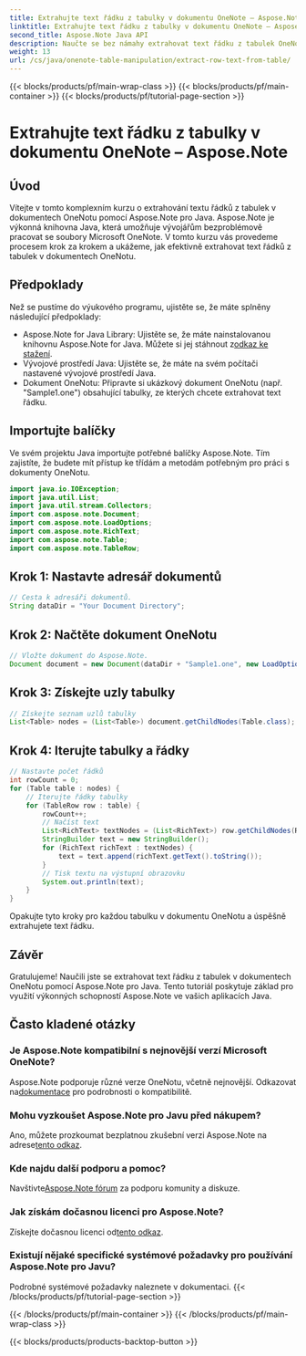 ```yaml
---
title: Extrahujte text řádku z tabulky v dokumentu OneNote – Aspose.Note
linktitle: Extrahujte text řádku z tabulky v dokumentu OneNote – Aspose.Note
second_title: Aspose.Note Java API
description: Naučte se bez námahy extrahovat text řádku z tabulek OneNotu s Aspose.Note pro Java. Postupujte podle našeho podrobného průvodce pro bezproblémovou integraci.
weight: 13
url: /cs/java/onenote-table-manipulation/extract-row-text-from-table/
---
```


{{< blocks/products/pf/main-wrap-class >}}
{{< blocks/products/pf/main-container >}}
{{< blocks/products/pf/tutorial-page-section >}}

# Extrahujte text řádku z tabulky v dokumentu OneNote – Aspose.Note

## Úvod
Vítejte v tomto komplexním kurzu o extrahování textu řádků z tabulek v dokumentech OneNotu pomocí Aspose.Note pro Java. Aspose.Note je výkonná knihovna Java, která umožňuje vývojářům bezproblémově pracovat se soubory Microsoft OneNote. V tomto kurzu vás provedeme procesem krok za krokem a ukážeme, jak efektivně extrahovat text řádků z tabulek v dokumentech OneNotu.
## Předpoklady
Než se pustíme do výukového programu, ujistěte se, že máte splněny následující předpoklady:
-  Aspose.Note for Java Library: Ujistěte se, že máte nainstalovanou knihovnu Aspose.Note for Java. Můžete si jej stáhnout z[odkaz ke stažení](https://releases.aspose.com/note/java/).
- Vývojové prostředí Java: Ujistěte se, že máte na svém počítači nastavené vývojové prostředí Java.
- Dokument OneNotu: Připravte si ukázkový dokument OneNotu (např. "Sample1.one") obsahující tabulky, ze kterých chcete extrahovat text řádku.
## Importujte balíčky
Ve svém projektu Java importujte potřebné balíčky Aspose.Note. Tím zajistíte, že budete mít přístup ke třídám a metodám potřebným pro práci s dokumenty OneNotu.
```java
import java.io.IOException;
import java.util.List;
import java.util.stream.Collectors;
import com.aspose.note.Document;
import com.aspose.note.LoadOptions;
import com.aspose.note.RichText;
import com.aspose.note.Table;
import com.aspose.note.TableRow;
```
## Krok 1: Nastavte adresář dokumentů
```java
// Cesta k adresáři dokumentů.
String dataDir = "Your Document Directory";
```
## Krok 2: Načtěte dokument OneNotu
```java
// Vložte dokument do Aspose.Note.
Document document = new Document(dataDir + "Sample1.one", new LoadOptions());
```
## Krok 3: Získejte uzly tabulky
```java
// Získejte seznam uzlů tabulky
List<Table> nodes = (List<Table>) document.getChildNodes(Table.class);
```
## Krok 4: Iterujte tabulky a řádky
```java
// Nastavte počet řádků
int rowCount = 0;
for (Table table : nodes) {
    // Iterujte řádky tabulky
    for (TableRow row : table) {
        rowCount++;
        // Načíst text
        List<RichText> textNodes = (List<RichText>) row.getChildNodes(RichText.class);
        StringBuilder text = new StringBuilder();
        for (RichText richText : textNodes) {
            text = text.append(richText.getText().toString());
        }
        // Tisk textu na výstupní obrazovku
        System.out.println(text);
    }
}
```
Opakujte tyto kroky pro každou tabulku v dokumentu OneNotu a úspěšně extrahujete text řádku.
## Závěr
Gratulujeme! Naučili jste se extrahovat text řádku z tabulek v dokumentech OneNotu pomocí Aspose.Note pro Java. Tento tutoriál poskytuje základ pro využití výkonných schopností Aspose.Note ve vašich aplikacích Java.
## Často kladené otázky
### Je Aspose.Note kompatibilní s nejnovější verzí Microsoft OneNote?
 Aspose.Note podporuje různé verze OneNotu, včetně nejnovější. Odkazovat na[dokumentace](https://reference.aspose.com/note/java/) pro podrobnosti o kompatibilitě.
### Mohu vyzkoušet Aspose.Note pro Javu před nákupem?
Ano, můžete prozkoumat bezplatnou zkušební verzi Aspose.Note na adrese[tento odkaz](https://releases.aspose.com/).
### Kde najdu další podporu a pomoc?
 Navštivte[Aspose.Note fórum](https://forum.aspose.com/c/note/28) za podporu komunity a diskuze.
### Jak získám dočasnou licenci pro Aspose.Note?
 Získejte dočasnou licenci od[tento odkaz](https://purchase.aspose.com/temporary-license/).
### Existují nějaké specifické systémové požadavky pro používání Aspose.Note pro Javu?
Podrobné systémové požadavky naleznete v dokumentaci.
{{< /blocks/products/pf/tutorial-page-section >}}

{{< /blocks/products/pf/main-container >}}
{{< /blocks/products/pf/main-wrap-class >}}

{{< blocks/products/products-backtop-button >}}

